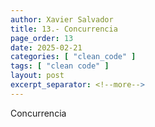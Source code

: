 ```yaml
---
author: Xavier Salvador
title: 13.- Concurrencia
page_order: 13
date: 2025-02-21
categories: [ "clean_code" ]
tags: [ "clean code" ]
layout: post
excerpt_separator: <!--more-->
---
```


Concurrencia